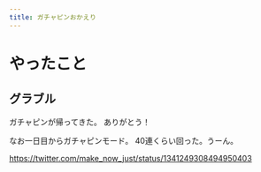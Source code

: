 ```yaml
---
title: ガチャピンおかえり
---
```


# やったこと

## グラブル

ガチャピンが帰ってきた。
ありがとう！

なお一日目からガチャピンモード。
40連くらい回った。うーん。

<https://twitter.com/make_now_just/status/1341249308494950403>
